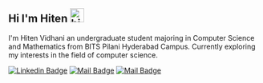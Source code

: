## Hi I'm Hiten <img src="https://user-images.githubusercontent.com/1303154/88677602-1635ba80-d120-11ea-84d8-d263ba5fc3c0.gif" width="28px" alt="hi">

I'm Hiten Vidhani an undergraduate student majoring in Computer Science and Mathematics from BITS Pilani Hyderabad Campus. Currently exploring my interests in the field of computer science.

 [![Linkedin Badge](https://img.shields.io/badge/-hiten-0e76a8?style=flat&labelColor=0e76a8&logo=linkedin&logoColor=white)](linkedin.com/in/hiten-vidhani) [![Mail Badge](https://img.shields.io/badge/-@hi10-e84393?style=flat&labelColor=e84393&logo=instagram&logoColor=white)](https://instagram.com/__hi10_) [![Mail Badge](https://img.shields.io/badge/-Hiten-c0392b?style=flat&labelColor=c0392b&logo=gmail&logoColor=white)](mailto:vidhani.hiten2001@gmail.com)


<!-- #### Technical skills -->

<!-- TODO: Make technologies links takes you to repositories -->



